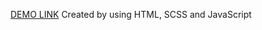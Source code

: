 [DEMO LINK](https://liliia-livandovskaya.github.io/Eco_cosmetics/)
Created by using HTML, SCSS and JavaScript
